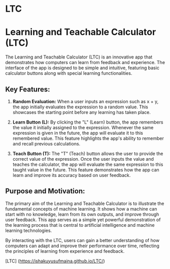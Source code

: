 # LTC
# Learning and Teachable Calculator (LTC) 
The Learning and Teachable Calculator (LTC) is an innovative app that demonstrates how computers can learn from feedback and experience. The interface of the app is designed to be simple and intuitive, featuring basic calculator buttons along with special learning functionalities.

## Key Features:
1. **Random Evaluation:**
When a user inputs an expression such as x + y, the app initially evaluates the expression to a random value. This showcases the starting point before any learning has taken place.

2. **Learn Button (L):**
By clicking the "L" (Learn) button, the app remembers the value it initially assigned to the expression. Whenever the same expression is given in the future, the app will evaluate it to this remembered value. This feature highlights the app's ability to remember and recall previous calculations.

3. **Teach Button (T):**
The "T" (Teach) button allows the user to provide the correct value of the expression. Once the user inputs the value and teaches the calculator, the app will evaluate the same expression to this taught value in the future. This feature demonstrates how the app can learn and improve its accuracy based on user feedback.

## Purpose and Motivation: 
The primary aim of the Learning and Teachable Calculator is to illustrate the fundamental concepts of machine learning. It shows how a machine can start with no knowledge, learn from its own outputs, and improve through user feedback. This app serves as a simple yet powerful demonstration of the learning process that is central to artificial intelligence and machine learning technologies.

By interacting with the LTC, users can gain a better understanding of how computers can adapt and improve their performance over time, reflecting the principles of learning from experience and feedback.

             
[LTC] (https://ishakuyusufmaina.github.io/LTC/)
